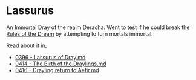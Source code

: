 # Lassurus

An Immortal [Dray](../Creature%20types/Dray.md) of the realm [Deracha](../Realms/Deracha.md). Went to test if he could break the [Rules of the Dream](../Concepts/Rules%20of%20the%20Dream.md) by attempting to turn mortals immortal.

Read about it in;

- [0396 - Lassurus of Dray.md](../Historic%20Events/3%20-%20Age%20of%20Mortals/0396%20-%20Lassurus%20of%20Dray.md)
- [0414 - The Birth of the Draylings.md](../Historic%20Events/3%20-%20Age%20of%20Mortals/0414%20-%20The%20Birth%20of%20the%20Draylings.md)
- [0416 - Drayling return to Aefir.md](../Historic%20Events/3%20-%20Age%20of%20Mortals/0416%20-%20Drayling%20return%20to%20Aefir.md)